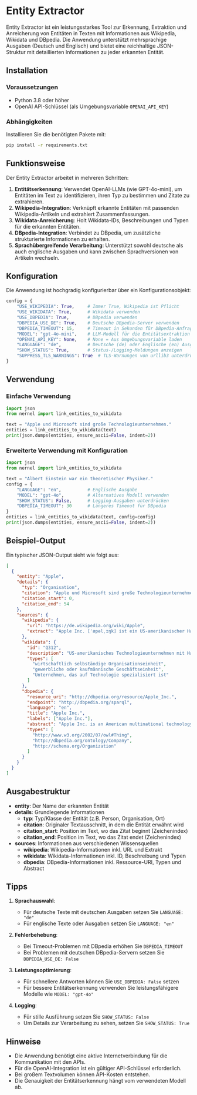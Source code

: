 # Entity Extractor

Entity Extractor ist ein leistungsstarkes Tool zur Erkennung, Extraktion und Anreicherung von Entitäten in Texten mit Informationen aus Wikipedia, Wikidata und DBpedia. Die Anwendung unterstützt mehrsprachige Ausgaben (Deutsch und Englisch) und bietet eine reichhaltige JSON-Struktur mit detaillierten Informationen zu jeder erkannten Entität.

## Installation

### Voraussetzungen

- Python 3.8 oder höher
- OpenAI API-Schlüssel (als Umgebungsvariable `OPENAI_API_KEY`)

### Abhängigkeiten

Installieren Sie die benötigten Pakete mit:

```bash
pip install -r requirements.txt
```

## Funktionsweise

Der Entity Extractor arbeitet in mehreren Schritten:

1. **Entitätserkennung**: Verwendet OpenAI-LLMs (wie GPT-4o-mini), um Entitäten im Text zu identifizieren, ihren Typ zu bestimmen und Zitate zu extrahieren.
2. **Wikipedia-Integration**: Verknüpft erkannte Entitäten mit passenden Wikipedia-Artikeln und extrahiert Zusammenfassungen.
3. **Wikidata-Anreicherung**: Holt Wikidata-IDs, Beschreibungen und Typen für die erkannten Entitäten.
4. **DBpedia-Integration**: Verbindet zu DBpedia, um zusätzliche strukturierte Informationen zu erhalten.
5. **Sprachübergreifende Verarbeitung**: Unterstützt sowohl deutsche als auch englische Ausgaben und kann zwischen Sprachversionen von Artikeln wechseln.

## Konfiguration

Die Anwendung ist hochgradig konfigurierbar über ein Konfigurationsobjekt:

```python
config = {
    "USE_WIKIPEDIA": True,     # Immer True, Wikipedia ist Pflicht
    "USE_WIKIDATA": True,      # Wikidata verwenden
    "USE_DBPEDIA": True,       # DBpedia verwenden
    "DBPEDIA_USE_DE": True,    # Deutsche DBpedia-Server verwenden
    "DBPEDIA_TIMEOUT": 15,     # Timeout in Sekunden für DBpedia-Anfragen
    "MODEL": "gpt-4o-mini",    # LLM-Modell für die Entitätsextraktion
    "OPENAI_API_KEY": None,    # None = Aus Umgebungsvariable laden
    "LANGUAGE": "de",          # Deutsche (de) oder Englische (en) Ausgabesprache
    "SHOW_STATUS": True,       # Status-/Logging-Meldungen anzeigen
    "SUPPRESS_TLS_WARNINGS": True  # TLS-Warnungen von urllib3 unterdrücken
}
```

## Verwendung

### Einfache Verwendung

```python
import json
from nernel import link_entities_to_wikidata

text = "Apple und Microsoft sind große Technologieunternehmen."
entities = link_entities_to_wikidata(text)
print(json.dumps(entities, ensure_ascii=False, indent=2))
```

### Erweiterte Verwendung mit Konfiguration

```python
import json
from nernel import link_entities_to_wikidata

text = "Albert Einstein war ein theoretischer Physiker."
config = {
    "LANGUAGE": "en",          # Englische Ausgabe
    "MODEL": "gpt-4o",         # Alternatives Modell verwenden
    "SHOW_STATUS": False,      # Logging-Ausgaben unterdrücken
    "DBPEDIA_TIMEOUT": 30      # Längeres Timeout für DBpedia
}
entities = link_entities_to_wikidata(text, config=config)
print(json.dumps(entities, ensure_ascii=False, indent=2))
```

## Beispiel-Output

Ein typischer JSON-Output sieht wie folgt aus:

```json
[
  {
    "entity": "Apple",
    "details": {
      "typ": "Organisation",
      "citation": "Apple und Microsoft sind große Technologieunternehmen.",
      "citation_start": 0,
      "citation_end": 54
    },
    "sources": {
      "wikipedia": {
        "url": "https://de.wikipedia.org/wiki/Apple",
        "extract": "Apple Inc. [ˈæpəlˌɪŋk] ist ein US-amerikanischer Hard- und Softwareentwickler und ein Technologieunternehmen, das Computer, Smartphones und Unterhaltungselektronik sowie Betriebssysteme und Anwendungssoftware entwickelt und vertreibt..."
      },
      "wikidata": {
        "id": "Q312",
        "description": "US-amerikanisches Technologieunternehmen mit Hauptsitz in Cupertino, Kalifornien",
        "types": [
          "wirtschaftlich selbständige Organisationseinheit",
          "gewerbliche oder kaufmännische Geschäftseinheit",
          "Unternehmen, das auf Technologie spezialisiert ist"
        ]
      },
      "dbpedia": {
        "resource_uri": "http://dbpedia.org/resource/Apple_Inc.",
        "endpoint": "http://dbpedia.org/sparql",
        "language": "en",
        "title": "Apple Inc.",
        "labels": ["Apple Inc."],
        "abstract": "Apple Inc. is an American multinational technology company...",
        "types": [
          "http://www.w3.org/2002/07/owl#Thing",
          "http://dbpedia.org/ontology/Company",
          "http://schema.org/Organization"
        ]
      }
    }
  }
]
```

## Ausgabestruktur

- **entity**: Der Name der erkannten Entität
- **details**: Grundlegende Informationen
  - **typ**: Typ/Klasse der Entität (z.B. Person, Organisation, Ort)
  - **citation**: Originaler Textausschnitt, in dem die Entität erwähnt wird
  - **citation_start**: Position im Text, wo das Zitat beginnt (Zeichenindex)
  - **citation_end**: Position im Text, wo das Zitat endet (Zeichenindex)
- **sources**: Informationen aus verschiedenen Wissensquellen
  - **wikipedia**: Wikipedia-Informationen inkl. URL und Extrakt
  - **wikidata**: Wikidata-Informationen inkl. ID, Beschreibung und Typen
  - **dbpedia**: DBpedia-Informationen inkl. Ressource-URI, Typen und Abstract

## Tipps

1. **Sprachauswahl**:
   - Für deutsche Texte mit deutschen Ausgaben setzen Sie `LANGUAGE: "de"`
   - Für englische Texte oder Ausgaben setzen Sie `LANGUAGE: "en"`

2. **Fehlerbehebung**:
   - Bei Timeout-Problemen mit DBpedia erhöhen Sie `DBPEDIA_TIMEOUT`
   - Bei Problemen mit deutschen DBpedia-Servern setzen Sie `DBPEDIA_USE_DE: False`

3. **Leistungsoptimierung**:
   - Für schnellere Antworten können Sie `USE_DBPEDIA: False` setzen
   - Für bessere Entitätserkennung verwenden Sie leistungsfähigere Modelle wie `MODEL: "gpt-4o"`

4. **Logging**:
   - Für stille Ausführung setzen Sie `SHOW_STATUS: False`
   - Um Details zur Verarbeitung zu sehen, setzen Sie `SHOW_STATUS: True`

## Hinweise

- Die Anwendung benötigt eine aktive Internetverbindung für die Kommunikation mit den APIs.
- Für die OpenAI-Integration ist ein gültiger API-Schlüssel erforderlich.
- Bei großem Textvolumen können API-Kosten entstehen.
- Die Genauigkeit der Entitätserkennung hängt vom verwendeten Modell ab.

